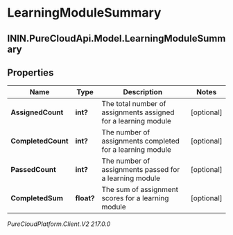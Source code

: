 # LearningModuleSummary

## ININ.PureCloudApi.Model.LearningModuleSummary

## Properties

|Name | Type | Description | Notes|
|------------ | ------------- | ------------- | -------------|
| **AssignedCount** | **int?** | The total number of assignments assigned for a learning module | [optional] |
| **CompletedCount** | **int?** | The number of assignments completed for a learning module | [optional] |
| **PassedCount** | **int?** | The number of assignments passed for a learning module | [optional] |
| **CompletedSum** | **float?** | The sum of assignment scores for a learning module | [optional] |



_PureCloudPlatform.Client.V2 217.0.0_

